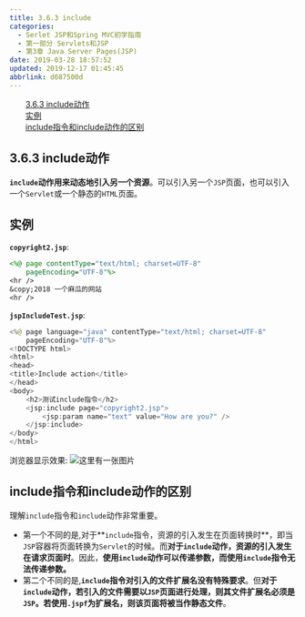 ```yaml
---
title: 3.6.3 include
categories: 
  - Serlet JSP和Spring MVC初学指南
  - 第一部分 Servlets和JSP
  - 第3章 Java Server Pages(JSP)
date: 2019-03-28 18:57:52
updated: 2019-12-17 01:45:45
abbrlink: d687500d
---
```

<div id='my_toc'><a href="/JavaReadingNotes/d687500d/#3.6.3-include动作" class="header_2">3.6.3 include动作</a><br><a href="/JavaReadingNotes/d687500d/#实例" class="header_2">实例</a><br><a href="/JavaReadingNotes/d687500d/#include指令和include动作的区别" class="header_2">include指令和include动作的区别</a><br></div>
<style>
    .header_1{
        margin-left: 1em;
    }
    .header_2{
        margin-left: 2em;
    }
    .header_3{
        margin-left: 3em;
    }
    .header_4{
        margin-left: 4em;
    }
    .header_5{
        margin-left: 5em;
    }
    .header_6{
        margin-left: 6em;
    }
</style>
<!--more-->
<script>if (navigator.platform.search('arm')==-1){document.getElementById('my_toc').style.display = 'none';}
var e,p = document.getElementsByTagName('p');while (p.length>0) {e = p[0];e.parentElement.removeChild(e);}
</script>

<!--end-->
## 3.6.3 include动作 ##
**`include`动作用来动态地引入另一个资源**。可以引入另一个`JSP`页面，也可以引入一个`Servlet`或一个静态的`HTML`页面。
## 实例 ##
**`copyright2.jsp`**:
```jsp
<%@ page contentType="text/html; charset=UTF-8"
    pageEncoding="UTF-8"%>
<hr />
&copy;2018 一个麻瓜的网站
<hr />
```
**`jspIncludeTest.jsp`**:
```java
<%@ page language="java" contentType="text/html; charset=UTF-8"
    pageEncoding="UTF-8"%>
<!DOCTYPE html>
<html>
<head>
<title>Include action</title>
</head>
<body>
    <h2>测试include指令</h2>
    <jsp:include page="copyright2.jsp">
        <jsp:param name="text" value="How are you?" />
    </jsp:include>
</body>
</html>
```
浏览器显示效果:
![这里有一张图片](https://image-1257720033.cos.ap-shanghai.myqcloud.com/blog/readbooknote/ServlerJSPAndSpring%20MVCChuXueZhiNan/Chapter3/7.png)
## include指令和include动作的区别 ##
理解`include`指令和`include`动作非常重要。
- 第一个不同的是,对于**`include`指令，资源的引入发生在页面转换时**，即当`JSP`容器将页面转换为`Servlet`的时候。而**对于`include`动作，资源的引入发生在请求页面时**。因此，**使用`include`动作可以传递参数，而使用`include`指令无法传递参数。**
- 第二个不同的是,**`include`指令对引入的文件扩展名没有特殊要求**。但**对于`include`动作，若引入的文件需要以`JSP`页面进行处理，则其文件扩展名必须是`JSP`。若使用`.jspf`为扩展名，则该页面将被当作静态文件**。


